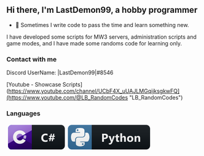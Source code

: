 ## Hi there, I'm LastDemon99, a hobby programmer

- 👻 Sometimes I write code to pass the time and learn something new.

I have developed some scripts for MW3 servers, administration scripts and game modes, and I have made some randoms code for learning only.

### Contact with me
Discord UserName: |LastDemon99|#8546

[Youtube - Showcase Scripts](https://www.youtube.com/channel/UCbF4X_uUAJLMGqijksgkwFQ](https://www.youtube.com/@LB_RandomCodes "LB_RandomCodes")

### Languages
<p align="left">
 <img src="https://raw.githubusercontent.com/8bithemant/8bithemant/master/svg/dev/languages/csharp.svg"alt="Twitter" style="vertical-align:top; margin:4px"><img src="https://raw.githubusercontent.com/8bithemant/8bithemant/master/svg/dev/languages/python.svg" alt="Twitter" style="vertical-align:top; margin:4px">
</p>

